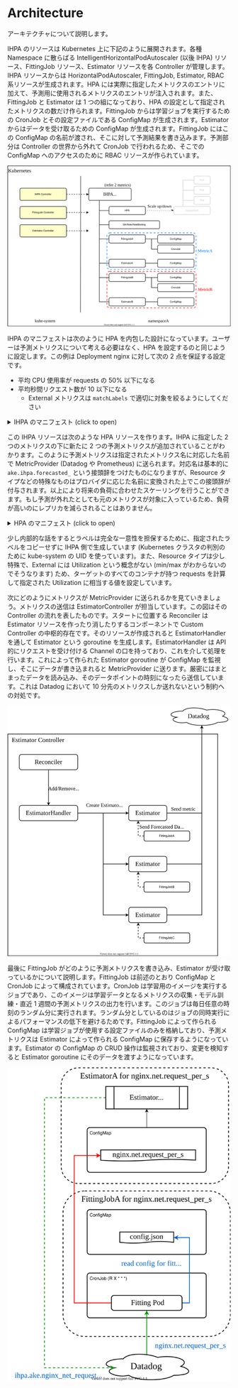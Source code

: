 # Architecture

アーキテクチャについて説明します。

IHPA のリソースは Kubernetes 上に下記のように展開されます。各種 Namespace に散らばる IntelligentHorizontalPodAutoscaler (以後 IHPA) リソース、FittingJob リソース、Estimator リソースを各 Controller が管理します。IHPA リソースからは HorizontalPodAutoscaler, FittingJob, Estimator, RBAC 系リソースが生成されます。HPA には実際に指定したメトリクスのエントリに加えて、予測用に使用されるメトリクスのエントリが注入されます。また、FittingJob と Estimator は 1 つの組になっており、HPA の設定として指定されたメトリクスの数だけ作られます。FittingJob からは学習ジョブを実行するための CronJob とその設定ファイルである ConfigMap が生成されます。Estimator からはデータを受け取るための ConfigMap が生成されます。FittingJob にはこの ConfigMap の名前が渡され、そこに対して予測結果を書き込みます。予測部分は Controller の世界から外れて CronJob で行われるため、そこでの ConfigMap へのアクセスのために RBAC リソースが作られています。

![architecture-ihpa](../misc/architecture-ihpa-v1beta2.svg)

IHPA のマニフェストは次のように HPA を内包した設計になっています。ユーザーは予測メトリクスについて考える必要はなく、HPA を設定するのと同じように設定します。この例は Deployment nginx に対して次の 2 点を保証する設定です。

- 平均 CPU 使用率が requests の 50% 以下になる
- 平均秒間リクエスト数が 10 以下になる
    - External メトリクスは `matchLabels` で適切に対象を絞るようにしてください

<details>
<summary>IHPA のマニフェスト (click to open)</summary>

```yaml
---
apiVersion: ihpa.ake.cyberagent.co.jp/v1beta1
kind: IntelligentHorizontalPodAutoscaler
metadata:
  name: nginx
spec:
  metricProvider:
    name: datadog
    datadog:
      apikey: xxx
      appkey: yyy
  template:
    spec:
      scaleTargetRef:
        apiVersion: apps/v1
        kind: Deployment
        name: nginx
      minReplicas: 1
      maxReplicas: 5
      metrics:
      - type: Resource
        resource:
          name: cpu
          target:
            type: Utilization
            averageUtilization: 50
      - type: External
        external:
          metric:
            name: nginx.net.request_per_s
            selector:
              matchLabels:
                kube_namespace: loadtest
                kube_deployment: nginx
                kube_container_name: nginx
```

</details>

この IHPA リソースは次のような HPA リソースを作ります。IHPA に指定した 2 つのメトリクスの下に新たに 2 つの予測メトリクスが追加されていることがわかります。このように予測メトリクスは指定されたメトリクス名に対応した名前で MetricProvider (Datadog や Prometheus) に送られます。対応名は基本的に `ake.ihpa.forecasted_` という接頭辞をつけたものになりますが、Resource タイプなどの特殊なものはプロバイダに応じた名前に変換された上でこの接頭辞が付与されます。以上により将来の負荷に合わせたスケーリングを行うことができます。もし予測が外れたとしても元のメトリクスが対象に入っているため、負荷が高いのにレプリカを減らされることはありません。

<details>
<summary>HPA のマニフェスト (click to open)</summary>

```yaml
---
apiVersion: autoscaling/v2beta2
kind: HorizontalPodAutoscaler
metadata:
  name: nginx
  namespace: default
spec:
  scaleTargetRef:
    apiVersion: apps/v1
    kind: Deployment
    name: nginx
  minReplicas: 1
  maxReplicas: 5
  metrics:
  - type: Resource
    resource:
      name: cpu
      target:
        type: Utilization
        averageUtilization: 50
  - type: External
    external:
      metric:
        name: nginx.net.request_per_s
        selector:
          matchLabels:
            kube_namespace: default
            kube_deployment: nginx
            kube_container_name: nginx
      target:
        type: AverageValue
        averageValue: "10"
  - type: External
    external:
      metric:
        name: ake.ihpa.forecasted_kubernetes_cpu_usage_total
        selector:
          matchLabels:
            kube_system_uid: 9833e04f-a689-47f9-b588-36a616432abd
            kube_namespace: default
            kube_deployment: nginx
      target:
        type: AverageValue
        averageValue: "50M"
  - type: External
    external:
      metric:
        name: ake.ihpa.nginx_net_request_per_s
        selector:
          matchLabels:
            kube_system_uid: 9833e04f-a689-47f9-b588-36a616432abd
            kube_namespace: default
            kube_deployment: nginx
      target:
        type: AverageValue
        averageValue: "10"
```

</details>

少し内部的な話をするとラベルは完全な一意性を担保するために、指定されたラベルをコピーせずに IHPA 側で生成しています (Kubernetes クラスタの判別のために kube-system の UID を使っています)。また、Resource タイプは少し特殊で、External には Utilization という概念がない (min/max がわからないのでそうなります) ため、ターゲットのすべてのコンテナが持つ requests を計算して指定された Utilization に相当する値を設定しています。

次にどのようにメトリクスが MetricProvider に送られるかを見ていきましょう。メトリクスの送信は EstimatorController が担当しています。この図はその Controller の流れを表したものです。スタートに位置する Reconciler は Estimator リソースを作ったり消したりするコンポーネントで Custom Controller の中枢的存在です。そのリソースが作成されると EstimatorHandler を通して Estimator という goroutine を生成します。EstimatorHandler は API 的にリクエストを受け付ける Channel の口を持っており、これを介して処理を行います。これによって作られた Estimator goroutine が ConfigMap を監視し、そこにデータが書き込まれると MetricProvider に送ります。厳密にはまとまったデータを読み込み、そのデータポイントの時刻になったら送信しています。これは Datadog において 10 分先のメトリクスしか送れないという制約への対処です。

![architecture-estimator](../misc/architecture-estimator-v1beta2.svg)

最後に FittingJob がどのように予測メトリクスを書き込み、Estimator が受け取っているかについて説明します。FittingJob は前述のとおり ConfigMap と CronJob によって構成されています。CronJob は学習用のイメージを実行するジョブであり、このイメージは学習データとなるメトリクスの収集・モデル訓練・直近 1 週間の予測メトリクスの出力を行います。このジョブは毎日任意の時刻のランダム分に実行されます。ランダム分としているのはジョブの同時実行によるパフォーマンスの低下を避けるためです。FittingJob によって作られる ConfigMap は学習ジョブが使用する設定ファイルのみを格納しており、予測メトリクスは Estimator によって作られる ConfigMap に保存するようになっています。Estimator の ConfigMap の CRUD 操作は監視されており、変更を検知すると Estimator goroutine にそのデータを渡すようになっています。

![architecture-fittingjob](../misc/architecture-fittingjob-v1beta2.svg)
